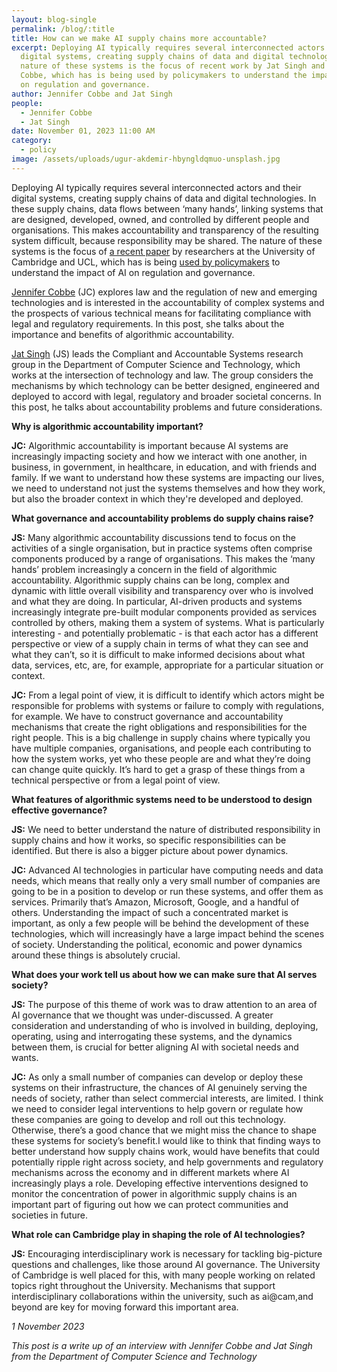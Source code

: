 ```yaml
---
layout: blog-single
permalink: /blog/:title
title: How can we make AI supply chains more accountable?
excerpt: Deploying AI typically requires several interconnected actors and their
  digital systems, creating supply chains of data and digital technologies. The
  nature of these systems is the focus of recent work by Jat Singh and Jennifer
  Cobbe, which has is being used by policymakers to understand the impact of AI
  on regulation and governance.
author: Jennifer Cobbe and Jat Singh
people:
  - Jennifer Cobbe
  - Jat Singh
date: November 01, 2023 11:00 AM
category:
  - policy
image: /assets/uploads/ugur-akdemir-hbyngldqmuo-unsplash.jpg
---
```

Deploying AI typically requires several interconnected actors and their digital systems, creating supply chains of data and digital technologies. In these supply chains, data flows between ‘many hands’, linking systems that are designed, developed, owned, and controlled by different people and organisations. This makes accountability and transparency of the resulting system difficult, because responsibility may be shared. The nature of these systems is the focus of [a recent paper](https://papers.ssrn.com/sol3/papers.cfm?abstract_id=4430778) by researchers at the University of Cambridge and UCL, which has is being [used by policymakers](https://www.gov.uk/government/publications/ai-foundation-models-initial-report) to understand the impact of AI on regulation and governance.

[Jennifer Cobbe](https://www.queens.cam.ac.uk/dr-jennifer-cobbe) (JC) explores law and the regulation of new and emerging technologies and is interested in the accountability of complex systems and the prospects of various technical means for facilitating compliance with legal and regulatory requirements. In this post, she talks about the importance and benefits of algorithmic accountability.

[Jat Singh](https://www.cl.cam.ac.uk/~js573/) (JS) leads the Compliant and Accountable Systems research group in the Department of Computer Science and Technology, which works at the intersection of technology and law. The group considers the mechanisms by which technology can be better designed, engineered and deployed to accord with legal, regulatory and broader societal concerns. In this post, he talks about accountability problems and future considerations. 

**Why is algorithmic accountability important?**

**JC:** Algorithmic accountability is important because AI systems are increasingly impacting society and how we interact with one another, in business, in government, in healthcare, in education, and with friends and family. If we want to understand how these systems are impacting our lives, we need to understand not just the systems themselves and how they work, but also the broader context in which they're developed and deployed.

**What governance and accountability problems do supply chains raise?**

**JS:** Many algorithmic accountability discussions tend to focus on the activities of a single organisation, but in practice systems often comprise components produced by a range of organisations. This makes the ‘many hands’ problem increasingly a concern in the field of algorithmic accountability.   Algorithmic supply chains can be long, complex and dynamic with little overall visibility and transparency over who is involved and what they are doing. In particular, AI-driven products and systems increasingly integrate pre-built modular components provided as services controlled by others, making them a system of systems. What is particularly interesting - and potentially problematic - is that each actor has a different perspective or view of a supply chain in terms of what they can see and what they can’t, so it is difficult to make informed decisions about what data, services, etc, are, for example, appropriate for a particular situation or context.

**JC:** From a legal point of view, it is difficult to identify which actors might be responsible for problems with systems or failure to comply with regulations, for example. We have to construct governance and accountability mechanisms that create the right obligations and responsibilities for the right people. This is a big challenge in supply chains where typically you have multiple companies, organisations, and people each contributing to how the system works, yet who these people are and what they’re doing can change quite quickly. It’s hard to get a grasp of these things from a technical perspective or from a legal point of view.

**What features of algorithmic systems need to be understood to design effective governance?**

**JS:** We need to better understand the nature of distributed responsibility in supply chains and how it works, so specific responsibilities can be identified. But there is also a bigger picture about power dynamics.

**JC:** Advanced AI technologies in particular have computing needs and data needs, which means that really only a very small number of companies are going to be in a position to develop or run these systems, and offer them as services. Primarily that’s Amazon, Microsoft, Google, and a handful of others. Understanding the impact of such a concentrated market is important, as only a few people will be behind the development of these technologies, which will increasingly have a large impact behind the scenes of society.  Understanding the political, economic and power dynamics around these things is absolutely crucial.

**What does your work tell us about how we can make sure that AI serves society?**

**JS:** The purpose of this theme of work was to draw attention to an area of AI governance that we thought was under-discussed. A greater consideration and understanding of who is involved in building, deploying, operating, using and interrogating these systems, and the dynamics between them, is crucial for better aligning AI with societal needs and wants.   

**JC:** As only a small number of companies can develop or deploy these systems on their infrastructure, the chances of AI genuinely serving the needs of society, rather than select commercial interests, are limited. I think we need to consider legal interventions to help govern or regulate how these companies are going to develop and roll out this technology. Otherwise, there’s a good chance that we might miss the chance to shape these systems for society’s benefit.I would like to think that finding ways to better understand how supply chains work, would have benefits that could potentially ripple right across society, and help governments and regulatory mechanisms across the economy and in different markets where AI increasingly plays a role. Developing effective interventions designed to monitor the concentration of power in algorithmic supply chains is an important part of figuring out how we can protect communities and societies in future.

**What role can Cambridge play in shaping the role of AI technologies?**

**JS:** Encouraging interdisciplinary work is necessary for tackling big-picture questions and challenges, like those around AI governance. The University of Cambridge is well placed for this, with many people working on related topics right throughout the University. Mechanisms that support interdisciplinary collaborations within the university, such as ai@cam,and beyond are key for moving forward this important area.

*1 November 2023*

*This post is a write up of an interview with Jennifer Cobbe and Jat Singh from the Department of Computer Science and Technology*
